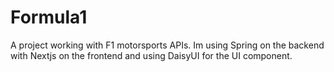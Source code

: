 # Formula1
A project working with F1 motorsports APIs. Im using Spring on the backend with Nextjs on the frontend and using DaisyUI for the UI component.

